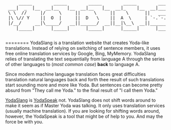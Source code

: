 <pre>
     _____        _____        _____        _____        _____        _____        _____         _____        _____     
 ___|  _  |__  __|__   |__  __|__   |__  __|_    |__  __|___  |__  __|_    |__  __|_    |__  ___|   _ |__  __|___  |__  
 \ \  //     |/     \     ||     \     ||    \      ||   ___|    ||    |      ||    \      ||    \ | |   ||   ___|    | 
 |\ \// Y    ||  O  |     ||  D   \    ||  A  \     | `-.`-. S   || L  |_     ||  A  \     ||  N  \| |   || G |  |    | 
 |/__/     __|\_____/   __||______/  __||__|\__\  __||______|  __||______|  __||__|\__\  __||__/\____| __||______|  __| 
    |_____|      |_____|      |_____|      |_____|      |_____|      |_____|      |_____|       |_____|      |_____|                                                              

</pre>
========
YodaSlang is a translation website that creates Yoda-like translations.
Instead of relying on switching of sentence members, it uses free
online translation services by Google, Bing, MyMemory. YodaSlang relies of translating the
text sequentially from language A through the series of other languages to (*most common case*) **back** to
language A.

Since modern machine language translation faces great difficulties translation natural languages back and forth
thee result of such translations start sounding more and more like Yoda. But sentences can become pretty absurd 
from "They call me Yoda." to the final result of "I call them Yoda."



[YodaSlang](http://www.yodaslang.com) is [YodaSpeak](http://www.yodaspeak.co.uk/) not.
YodaSlang does not shift words around to make it seem as if Master Yoda was talking. 
It only uses translation services (usually machine translation). 
If you are looking for shifting words around, however, the YodaSpeak is a tool that might be of help to you. 
And may the force be with you.